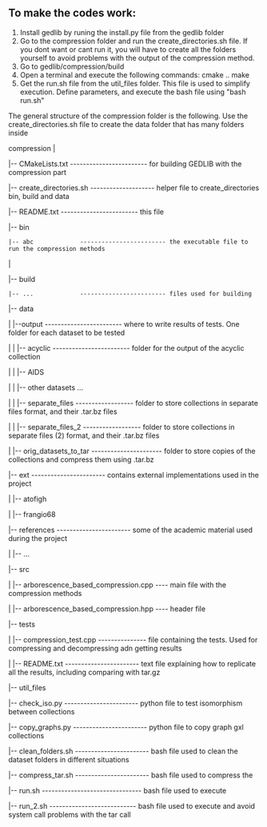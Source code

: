 ## To make the codes work:
1. Install gedlib by runing the install.py file from the gedlib folder
2. Go to the compression folder and run the create_directories.sh file. If you dont want or cant run it, you will have to create all the folders yourself to avoid problems with the output of the compression method.
3. Go to gedlib/compression/build
4. Open a terminal and execute the following commands:
	cmake ..
	make
5. Get the run.sh file from the util_files folder. This file is used to simplify execution. Define parameters, and execute the bash file using "bash run.sh"


The general structure of the compression folder is the following. Use the create_directories.sh file to create the data folder that has many folders inside

compression
|

|-- CMakeLists.txt		------------------------ for building GEDLIB with the compression part

|-- create_directories.sh	-------------------- helper file to create_directories bin, build and data

|-- README.txt			------------------------ this file

|-- bin

	|-- abc				------------------------ the executable file to run the compression methods

|

|-- build

	|-- ...				------------------------ files used for building

|-- data

|   |--output			------------------------ where to write results of tests. One folder for each dataset to be tested

|	|	|-- acyclic 	------------------------ folder for the output of the acyclic collection

|	|	|-- AIDS

|	|	|-- other datasets ...

|	|	|-- separate_files   ------------------ folder to store collections in separate files format, and their .tar.bz files

|	|	|-- separate_files_2 ------------------ folder to store collections in separate files (2) format, and their .tar.bz files

|	|-- orig_datasets_to_tar ---------------------- folder to store copies of the collections and compress them using .tar.bz

|-- ext				----------------------- contains external implementations used in the project

|	|-- atofigh

|	|-- frangio68	

|-- references			----------------------- some of the academic material used during the project

|	|-- ...

|-- src

|	|-- arborescence_based_compression.cpp ---- main file with the compression methods

|	|-- arborescence_based_compression.hpp ---- header file

|-- tests

|	|-- compression_test.cpp	--------------- file containing the tests. Used for compressing and decompressing adn getting results

|	|-- README.txt		----------------------- text file explaining how to replicate all the results, including comparing with tar.gz

|-- util_files

|-- check_iso.py	----------------------- python file to test isomorphism between collections

|-- copy_graphs.py	----------------------- python file to copy graph gxl collections

|-- clean_folders.sh	----------------------- bash file used to clean the dataset folders in different situations

|-- compress_tar.sh	----------------------- bash file used to compress the

|-- run.sh	------------------------------- bash file used to execute

|-- run_2.sh	--------------------------- bash file used to execute and avoid system call problems with the tar call



